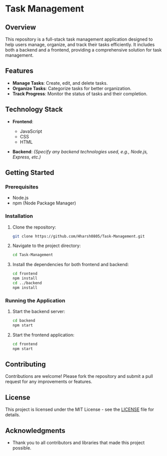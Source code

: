 # Task Management

## Overview
This repository is a full-stack task management application designed to help users manage, organize, and track their tasks efficiently. It includes both a backend and a frontend, providing a comprehensive solution for task management.

## Features
- **Manage Tasks**: Create, edit, and delete tasks.
- **Organize Tasks**: Categorize tasks for better organization.
- **Track Progress**: Monitor the status of tasks and their completion.

## Technology Stack
- **Frontend**: 
  - JavaScript
  - CSS
  - HTML

- **Backend**: 
  *(Specify any backend technologies used, e.g., Node.js, Express, etc.)*

## Getting Started

### Prerequisites
- Node.js
- npm (Node Package Manager)

### Installation
1. Clone the repository:
   ```bash
   git clone https://github.com/Hharsh0805/Task-Management.git
   ```
2. Navigate to the project directory:
   ```bash
   cd Task-Management
   ```
3. Install the dependencies for both frontend and backend:
   ```bash
   cd frontend
   npm install
   cd ../backend
   npm install
   ```

### Running the Application
1. Start the backend server:
   ```bash
   cd backend
   npm start
   ```
2. Start the frontend application:
   ```bash
   cd frontend
   npm start
   ```

## Contributing
Contributions are welcome! Please fork the repository and submit a pull request for any improvements or features.

## License
This project is licensed under the MIT License - see the [LICENSE](LICENSE) file for details.

## Acknowledgments
- Thank you to all contributors and libraries that made this project possible.

